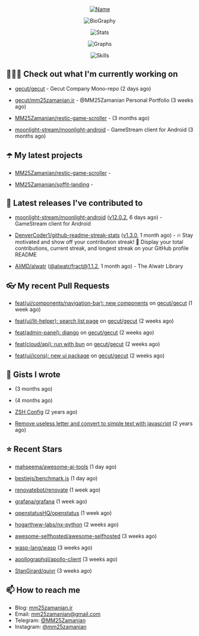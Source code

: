 <p align="center">
  <a href="https://github.com/MM25Zamanian">
    <img
      src="https://readme-typing-svg.demolab.com?font=Comic+Neue&weight=800&size=30&duration=4000&pause=1000&color=04F759&center=true&vCenter=true&multiline=true&repeat=false&width=462&lines=S.+MohammadMahdi+Zamanian"
      alt="Name"
    />
  </a>
</p>

<p align="center">
  <img
    src="https://readme-typing-svg.demolab.com?font=Comic+Neue&duration=4000&pause=1000&color=04F759&center=true&vCenter=true&lines=Junior+Full-Stack+Developer;Focusing+on+Front-End+With+Best+Practice;Trying+to+Learn+SW+Architecture+Patterns"
    alt="BioGraphy"
  />
</p>

<p align="center">
  <img src="https://streak-stats.demolab.com/?user=MM25Zamanian&hide_border=true&border_radius=0&date_format=j%20M%5B%20Y%5D&mode=weekly&card_width=400&background=000802&sideLabels=04F759&dates=04F759&sideNums=04F759&currStreakNum=04F759&ring=04F759&currStreakLabel=04F759&fire=EB4705&hide_longest_streak=true" alt="Stats" />
</p>

<p align="center">
  <img
    src="https://github-readme-activity-graph.vercel.app/graph?username=MM25Zamanian&bg_color=000802&color=04F759&line=04F759&point=ffffff&area=true&hide_border=true"
    alt="Graphs"
  />
</p>

<p align="center">
  <img
    src="https://skillicons.dev/icons?i=androidstudio,arduino,bash,bootstrap,cpp,ts,codepen,css,django,docker,figma,linux,lit,md,mongodb,nginx,nodejs,py,vscode,vite&perline=10"
    alt="Skills"
  />
</p>


## 👨🏻‍💻 Check out what I'm currently working on



- [gecut/gecut](https://github.com/gecut/gecut) - Gecut Company Mono-repo (2 days ago)

- [gecut/mm25zamanian.ir](https://github.com/gecut/mm25zamanian.ir) - @MM25Zamanian Personal Portfolio (3 weeks ago)

- [MM25Zamanian/restic-game-scroller](https://github.com/MM25Zamanian/restic-game-scroller) -  (3 months ago)

- [moonlight-stream/moonlight-android](https://github.com/moonlight-stream/moonlight-android) - GameStream client for Android (3 months ago)

## ☂️ My latest projects



- [MM25Zamanian/restic-game-scroller](https://github.com/MM25Zamanian/restic-game-scroller) - 

- [MM25Zamanian/soffit-landing](https://github.com/MM25Zamanian/soffit-landing) - 

## 🎉 Latest releases I've contributed to



- [moonlight-stream/moonlight-android](https://github.com/moonlight-stream/moonlight-android) ([v12.0.2](https://github.com/moonlight-stream/moonlight-android/releases/tag/v12.0.2), 6 days ago) - GameStream client for Android

- [DenverCoder1/github-readme-streak-stats](https://github.com/DenverCoder1/github-readme-streak-stats) ([v1.3.0](https://github.com/DenverCoder1/github-readme-streak-stats/releases/tag/v1.3.0), 1 month ago) - 🔥 Stay motivated and show off your contribution streak! 🌟 Display your total contributions, current streak, and longest streak on your GitHub profile README

- [AliMD/alwatr](https://github.com/AliMD/alwatr) ([@alwatr/fract@1.1.2](https://github.com/AliMD/alwatr/releases/tag/%40alwatr/fract%401.1.2), 1 month ago) - The Alwatr Library

## 👓 My recent Pull Requests



- [feat(ui/components/navigation-bar): new components](https://github.com/gecut/gecut/pull/442) on [gecut/gecut](https://github.com/gecut/gecut) (1 week ago)

- [feat(ui/lit-helper): search list page](https://github.com/gecut/gecut/pull/431) on [gecut/gecut](https://github.com/gecut/gecut) (2 weeks ago)

- [feat(admin-panel): django](https://github.com/gecut/gecut/pull/430) on [gecut/gecut](https://github.com/gecut/gecut) (2 weeks ago)

- [feat(cloud/api): run with bun](https://github.com/gecut/gecut/pull/428) on [gecut/gecut](https://github.com/gecut/gecut) (2 weeks ago)

- [feat(ui/icons): new ui package](https://github.com/gecut/gecut/pull/427) on [gecut/gecut](https://github.com/gecut/gecut) (2 weeks ago)

## 📓 Gists I wrote



- [](https://gist.github.com/4a90a63f8e2481311cfb56dd65a50c40) (3 months ago)

- [](https://gist.github.com/6fa5e6dbc6fbe09398ad885d68200702) (4 months ago)

- [ZSH Config](https://gist.github.com/fc1960135cf54fd5fae966c637455ffe) (2 years ago)

- [Remove useless letter and convert to simple text with javascript](https://gist.github.com/2249ec3b4dfe1de7693d6412beeba5a0) (2 years ago)

## ⭐ Recent Stars



- [mahseema/awesome-ai-tools](https://github.com/mahseema/awesome-ai-tools) (1 day ago)

- [bestiejs/benchmark.js](https://github.com/bestiejs/benchmark.js) (1 day ago)

- [renovatebot/renovate](https://github.com/renovatebot/renovate) (1 week ago)

- [grafana/grafana](https://github.com/grafana/grafana) (1 week ago)

- [openstatusHQ/openstatus](https://github.com/openstatusHQ/openstatus) (1 week ago)

- [hogarthww-labs/nx-python](https://github.com/hogarthww-labs/nx-python) (2 weeks ago)

- [awesome-selfhosted/awesome-selfhosted](https://github.com/awesome-selfhosted/awesome-selfhosted) (3 weeks ago)

- [wasp-lang/wasp](https://github.com/wasp-lang/wasp) (3 weeks ago)

- [apollographql/apollo-client](https://github.com/apollographql/apollo-client) (3 weeks ago)

- [StanGirard/quivr](https://github.com/StanGirard/quivr) (3 weeks ago)

## 📫 How to reach me

- Blog: [mm25zamanian.ir](https://mm25zamanian.ir)
- Email: [mm25zamanian@gmail.com](mailto://mm25zamanian@gmail.com)
- Telegram: [@MM25Zamanian](https://t.me/MM25Zamanian)
- Instagram: [@mm25zamanian](https://instagram.com/mm25zamanian)
